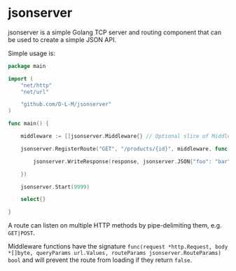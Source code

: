 # jsonserver

jsonserver is a simple Golang TCP server and routing component that can be used to create a simple JSON API.

Simple usage is:

```go
package main

import (
    "net/http"
    "net/url"

    "github.com/D-L-M/jsonserver"
)

func main() {

    middleware := []jsonserver.Middleware{} // Optional slice of Middleware functions

    jsonserver.RegisterRoute("GET", "/products/{id}", middleware, func(request *http.Request, response *http.ResponseWriter, body *[]byte, queryParams url.Values, routeParams jsonserver.RouteParams) {

        jsonserver.WriteResponse(response, jsonserver.JSON{"foo": "bar", "query_params": queryParams, "route_params": routeParams}, http.StatusOK)

    })

    jsonserver.Start(9999)

    select{}

}
```

A route can listen on multiple HTTP methods by pipe-delimiting them, e.g. `GET|POST`.

Middleware functions have the signature `func(request *http.Request, body *[]byte, queryParams url.Values, routeParams jsonserver.RouteParams) bool` and will prevent the route from loading if they return `false`.